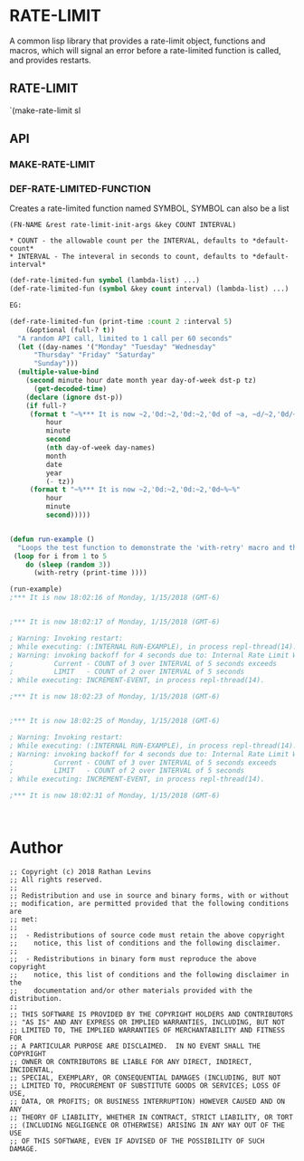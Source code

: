 # RATE-LIMIT

A common lisp library that provides a rate-limit object, functions and macros, which will signal an error before a rate-limited function is called, and provides restarts.


## RATE-LIMIT
`(make-rate-limit sl

## API

### MAKE-RATE-LIMIT 


### DEF-RATE-LIMITED-FUNCTION

Creates a rate-limited function named SYMBOL, SYMBOL can also be a list

`(FN-NAME &rest rate-limit-init-args &key COUNT INTERVAL)`

    * COUNT - the allowable count per the INTERVAL, defaults to *default-count*
    * INTERVAL - The inteveral in seconds to count, defaults to *default-interval*


```lisp
(def-rate-limited-fun symbol (lambda-list) ...)
(def-rate-limited-fun (symbol &key count interval) (lambda-list) ...)

EG:

(def-rate-limited-fun (print-time :count 2 :interval 5)
    (&optional (full-? t))
  "A random API call, limited to 1 call per 60 seconds"
  (let ((day-names '("Monday" "Tuesday" "Wednesday"
      "Thursday" "Friday" "Saturday"
      "Sunday")))      
  (multiple-value-bind
	(second minute hour date month year day-of-week dst-p tz)
      (get-decoded-time)
    (declare (ignore dst-p))
    (if full-?
     (format t "~%*** It is now ~2,'0d:~2,'0d:~2,'0d of ~a, ~d/~2,'0d/~d (GMT~@d)~%~%"
	     hour
	     minute
	     second
	     (nth day-of-week day-names)
	     month
	     date
	     year
	     (- tz))
     (format t "~%*** It is now ~2,'0d:~2,'0d:~2,'0d~%~%"
	     hour
	     minute
	     second)))))


(defun run-example ()
  "Loops the test function to demonstrate the 'with-retry' macro and the rate-limit features"
 (loop for i from 1 to 5 
    do (sleep (random 3))
      (with-retry (print-time ))))

(run-example)
;*** It is now 18:02:16 of Monday, 1/15/2018 (GMT-6)


;*** It is now 18:02:17 of Monday, 1/15/2018 (GMT-6)

; Warning: Invoking restart:
; While executing: (:INTERNAL RUN-EXAMPLE), in process repl-thread(14).
; Warning: invoking backoff for 4 seconds due to: Internal Rate Limit Will Be Exceeded:
;          Current - COUNT of 3 over INTERVAL of 5 seconds exceeds
;          LIMIT   - COUNT of 2 over INTERVAL of 5 seconds 
; While executing: INCREMENT-EVENT, in process repl-thread(14).

;*** It is now 18:02:23 of Monday, 1/15/2018 (GMT-6)


;*** It is now 18:02:25 of Monday, 1/15/2018 (GMT-6)

; Warning: Invoking restart:
; While executing: (:INTERNAL RUN-EXAMPLE), in process repl-thread(14).
; Warning: invoking backoff for 4 seconds due to: Internal Rate Limit Will Be Exceeded:
;          Current - COUNT of 3 over INTERVAL of 5 seconds exceeds
;          LIMIT   - COUNT of 2 over INTERVAL of 5 seconds 
; While executing: INCREMENT-EVENT, in process repl-thread(14).

;*** It is now 18:02:31 of Monday, 1/15/2018 (GMT-6)




```

# Author

```
;; Copyright (c) 2018 Rathan Levins 
;; All rights reserved.
;;
;; Redistribution and use in source and binary forms, with or without
;; modification, are permitted provided that the following conditions are
;; met:
;;
;;  - Redistributions of source code must retain the above copyright
;;    notice, this list of conditions and the following disclaimer.
;;
;;  - Redistributions in binary form must reproduce the above copyright
;;    notice, this list of conditions and the following disclaimer in the
;;    documentation and/or other materials provided with the distribution.
;;
;; THIS SOFTWARE IS PROVIDED BY THE COPYRIGHT HOLDERS AND CONTRIBUTORS
;; "AS IS" AND ANY EXPRESS OR IMPLIED WARRANTIES, INCLUDING, BUT NOT
;; LIMITED TO, THE IMPLIED WARRANTIES OF MERCHANTABILITY AND FITNESS FOR
;; A PARTICULAR PURPOSE ARE DISCLAIMED.  IN NO EVENT SHALL THE COPYRIGHT
;; OWNER OR CONTRIBUTORS BE LIABLE FOR ANY DIRECT, INDIRECT, INCIDENTAL,
;; SPECIAL, EXEMPLARY, OR CONSEQUENTIAL DAMAGES (INCLUDING, BUT NOT
;; LIMITED TO, PROCUREMENT OF SUBSTITUTE GOODS OR SERVICES; LOSS OF USE,
;; DATA, OR PROFITS; OR BUSINESS INTERRUPTION) HOWEVER CAUSED AND ON ANY
;; THEORY OF LIABILITY, WHETHER IN CONTRACT, STRICT LIABILITY, OR TORT
;; (INCLUDING NEGLIGENCE OR OTHERWISE) ARISING IN ANY WAY OUT OF THE USE
;; OF THIS SOFTWARE, EVEN IF ADVISED OF THE POSSIBILITY OF SUCH DAMAGE.
```

